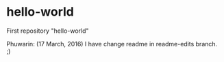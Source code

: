# hello-world
First repository "hello-world"

Phuwarin: (17 March, 2016) I have change readme in readme-edits branch. ;)
